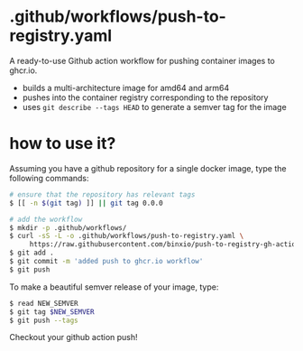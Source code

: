 # .github/workflows/push-to-registry.yaml

A ready-to-use Github action workflow for pushing container images to ghcr.io.

- builds a multi-architecture image for amd64 and arm64 
- pushes into the container registry corresponding to the repository
- uses `git describe --tags HEAD` to generate a semver tag for the image

# how to use it?

Assuming you have a github repository for a single docker image, type the following commands:

```bash
# ensure that the repository has relevant tags
$ [[ -n $(git tag) ]] || git tag 0.0.0 

# add the workflow
$ mkdir -p .github/workflows/
$ curl -sS -L -o .github/workflows/push-to-registry.yaml \
     https://raw.githubusercontent.com/binxio/push-to-registry-gh-action-workflow/main/.github/workflows/push-to-registry.yaml
$ git add .
$ git commit -m 'added push to ghcr.io workflow'
$ git push 
```

To make a beautiful semver release of your image, type:

```bash
$ read NEW_SEMVER
$ git tag $NEW_SEMVER
$ git push --tags
```

Checkout your github action push!


